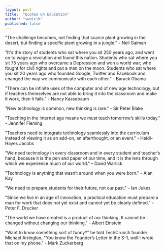 ```yaml
---
layout: post
title:  "Quotes On Education"
author: "swoicik"
published: false
---
```


"The challenge becomes, not finding that scarce plant growing in the desert, but finding a specific plant growing in a jungle." - Neil Gaiman

"It's the story of students who sat where you sit 250 years ago, and went on to wage a revolution and found this nation. Students who sat where you sit 75 years ago who overcame a Depression and won a world war; who fought for civil rights and put a man on the moon. Students who sat where you sit 20 years ago who founded Google, Twitter and Facebook and changed the way we communicate with each other." - Barack Obama

"There can be infinite uses of the computer and of new age technology, but if teachers themselves are not able to bring it into the classroom and make it work, then it fails." - Nancy Kassebaum

"New technology is common, new thinking is rare." - Sir Peter Blake

"Teaching in the Internet age means we must teach tomorrow’s skills today." - Jennifer Fleming

"Teachers need to integrate technology seamlessly into the curriculum instead of viewing it as an add-on, an afterthought, or an event." - Heidi-Hayes Jacobs

"We need technology in every classroom and in every student and teacher’s hand, because it is the pen and paper of our time, and it is the lens through which we experience much of our world." – David Warlick

"Technology is anything that wasn’t around when you were born." - Alan Kay

"We need to prepare students for their future, not our past." - Ian Jukes

"Since we live in an age of innovation, a practical education must prepare a man for work that does not yet exist and cannot yet be clearly defined." - Peter F. Drucker

"The world we have created is a product of our thinking. It cannot be changed without changing our thinking." - Albert Einstein

"Want to know something sort of funny?" he told TechCrunch founder Michael Arrington, "You know the Founder’s Letter in the S-1, well I wrote that on my phone." - Mark Zuckerberg



